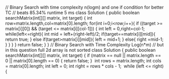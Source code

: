 // Binary Search with time complexity n(logm) and one if condition for better TC
// beats 85.34% runtime 5 ms
class Solution {
public boolean searchMatrix(int[][] matrix, int target) {
int row=matrix.length,col=matrix[0].length;
for(int i=0;i<row;i++){
if ((target >= matrix[i][0]) && (target <= matrix[i][col-1])) {
int left = 0,right=col-1;
while(left<=right){
int mid = left+(right-left)/2;
if(target==matrix[i][mid]){
return true;
}
else if(target>matrix[i][mid]){
left = mid+1;
}
else{
right =mid-1;
}
}
}
}
return false;
}
}
// Binary Search with Time Complexity Log(n*m)
// but in this question full 2d array is not sorted
class Solution {
public boolean searchMatrix(int[][] matrix, int target) {
if (matrix == null || matrix.length == 0 || matrix[0].length == 0) {
return false;
}
​
int rows = matrix.length;
int cols = matrix[0].length;
int left = 0;
int right = rows * cols - 1;
​
while (left <= right) {
